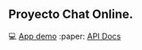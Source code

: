 ## Proyecto Chat Online.

:computer: [App demo](https://chat-online-9q7u.onrender.com)
:paper: [API Docs](https://documenter.getpostman.com/view/25956902/2s93m1b5BE)
